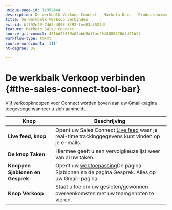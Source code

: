 ```yaml
---
unique-page-id: 14352444
description: De werkbalk Verkoop Connect - Marketo Docs - Productdocumentatie
title: De werkbalk Verkoop verbinden
exl-id: bff92e49-7dd2-4008-8f92-fee03a552fdf
feature: Marketo Sales Connect
source-git-commit: 431bd258f9a68bbb9df7acf043085578d3d91b1f
workflow-type: tm+mt
source-wordcount: '111'
ht-degree: 0%

---
```


# De werkbalk Verkoop verbinden {#the-sales-connect-tool-bar}

Vijf verkoopknoppen voor Connect worden boven aan uw Gmail-pagina toegevoegd wanneer u zich aanmeldt.

| Knop | Beschrijving |
|---|---|
| **Live feed, knop** | Opent uw Sales Connect [Live feed](https://toutapp.com/next#live) waar je real-time trackinggegevens kunt vinden op je e-mails. |
| **De knop Taken** | Hiermee geeft u een vervolgkeuzelijst weer van al uw taken. |
| **Knoppen Sjablonen en Gesprek** | Opent uw [webtoepassing](https://toutapp.com/login)De pagina Sjablonen en de pagina Gesprek. Alles op uw Gmail-pagina. |
| **Knop Verkoop** | Staat u toe om uw gesloten/gewonnen overeenkomsten met uw teamgenoten te vieren. |
